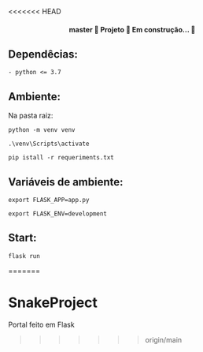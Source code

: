 <<<<<<< HEAD

<h4 align="center"> master
	🚧  Projeto 🚀 Em construção...  🚧
</h4>

## Dependêcias:
```
- python <= 3.7
```
## Ambiente:
Na pasta raiz:
```
python -m venv venv
```
```
.\venv\Scripts\activate
```
```
pip istall -r requeriments.txt
```

## Variáveis de ambiente:
```
export FLASK_APP=app.py
```
```
export FLASK_ENV=development
```

## Start:
```
flask run
```
=======
# SnakeProject
Portal feito em Flask 
>>>>>>> origin/main

